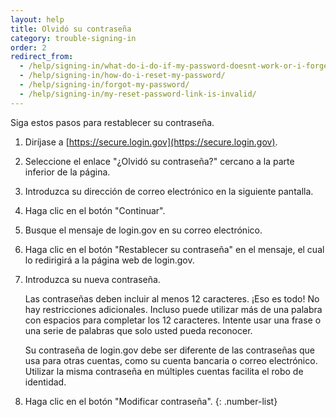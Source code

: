 ```yaml
---
layout: help
title: Olvidó su contraseña
category: trouble-signing-in
order: 2
redirect_from:
  - /help/signing-in/what-do-i-do-if-my-password-doesnt-work-or-i-forget-it/
  - /help/signing-in/how-do-i-reset-my-password/
  - /help/signing-in/forgot-my-password/
  - /help/signing-in/my-reset-password-link-is-invalid/
---
```


Siga estos pasos para restablecer su contraseña.

1. Diríjase a [https://secure.login.gov](https://secure.login.gov).
1. Seleccione el enlace "¿Olvidó su contraseña?" cercano a la parte inferior de la página.
1. Introduzca su dirección de correo electrónico en la siguiente pantalla.
1. Haga clic en el botón "Continuar".
1. Busque el mensaje de login.gov en su correo electrónico.
1. Haga clic en el botón "Restablecer su contraseña" en el mensaje, el cual lo redirigirá a la página web de login.gov.
1. Introduzca su nueva contraseña.

    Las contraseñas deben incluir al menos 12 caracteres. ¡Eso es todo! No hay restricciones adicionales. Incluso puede utilizar más de una palabra con espacios para completar los 12 caracteres. Intente usar una frase o una serie de palabras que solo usted pueda reconocer.

    Su contraseña de login.gov debe ser diferente de las contraseñas que usa para otras cuentas, como su cuenta bancaria o correo electrónico. Utilizar la misma contraseña en múltiples cuentas facilita el robo de identidad.
1. Haga clic en el botón "Modificar contraseña".
{: .number-list}
